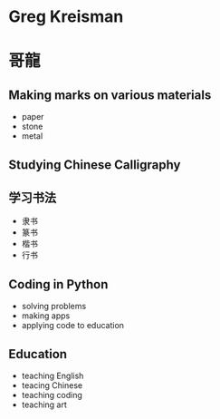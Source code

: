 # Greg Kreisman
# 哥龍

## Making marks on various materials
 
- paper
- stone
- metal

## Studying Chinese Calligraphy
## 学习书法
 
- 隶书
- 篆书
- 楷书
- 行书

## Coding in Python
 
- solving problems 
- making apps
- applying code to education

## Education
 
- teaching English
- teacing Chinese
- teaching coding
- teaching art
